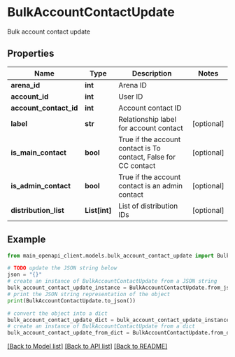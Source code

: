 # BulkAccountContactUpdate

Bulk account contact update

## Properties

Name | Type | Description | Notes
------------ | ------------- | ------------- | -------------
**arena_id** | **int** | Arena ID | 
**account_id** | **int** | User ID | 
**account_contact_id** | **int** | Account contact ID | 
**label** | **str** | Relationship label for account contact | [optional] 
**is_main_contact** | **bool** | True if the account contact is To contact, False for CC contact | [optional] 
**is_admin_contact** | **bool** | True if the account contact is an admin contact | [optional] 
**distribution_list** | **List[int]** | List of distribution IDs | [optional] 

## Example

```python
from main_openapi_client.models.bulk_account_contact_update import BulkAccountContactUpdate

# TODO update the JSON string below
json = "{}"
# create an instance of BulkAccountContactUpdate from a JSON string
bulk_account_contact_update_instance = BulkAccountContactUpdate.from_json(json)
# print the JSON string representation of the object
print(BulkAccountContactUpdate.to_json())

# convert the object into a dict
bulk_account_contact_update_dict = bulk_account_contact_update_instance.to_dict()
# create an instance of BulkAccountContactUpdate from a dict
bulk_account_contact_update_from_dict = BulkAccountContactUpdate.from_dict(bulk_account_contact_update_dict)
```
[[Back to Model list]](../README.md#documentation-for-models) [[Back to API list]](../README.md#documentation-for-api-endpoints) [[Back to README]](../README.md)


